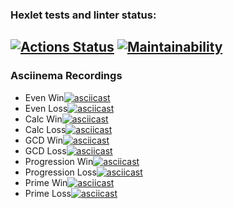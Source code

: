### Hexlet tests and linter status:
[![Actions Status](https://github.com/aleksandr-pronichev/java-project-61/actions/workflows/hexlet-check.yml/badge.svg)](https://github.com/aleksandr-pronichev/java-project-61/actions)
[![Maintainability](https://api.codeclimate.com/v1/badges/71de738da0be378eb55e/maintainability)](https://codeclimate.com/github/aleksandr-pronichev/java-project-61/maintainability)
---
### Asciinema Recordings
  - Even Win[![asciicast](https://asciinema.org/a/S35NOjUbxUupMEs9dnKLN1ll3.svg)](https://asciinema.org/a/S35NOjUbxUupMEs9dnKLN1ll3)
  - Even Loss[![asciicast](https://asciinema.org/a/Z1wYtB1nAMnbYqJ0BR3477TkL.svg)](https://asciinema.org/a/Z1wYtB1nAMnbYqJ0BR3477TkL)
  - Calc Win[![asciicast](https://asciinema.org/a/v6A2KueSSaV2pbnKgIoHPGcp9.svg)](https://asciinema.org/a/v6A2KueSSaV2pbnKgIoHPGcp9)
  - Calc Loss[![asciicast](https://asciinema.org/a/ncdA8nlGFjwIGkGYgvQPHPU7m.svg)](https://asciinema.org/a/ncdA8nlGFjwIGkGYgvQPHPU7m)
  - GCD Win[![asciicast](https://asciinema.org/a/g3cgPBqDIjXDKvUoVDVbomhiL.svg)](https://asciinema.org/a/g3cgPBqDIjXDKvUoVDVbomhiL)
  - GCD Loss[![asciicast](https://asciinema.org/a/2M96cCjSheGqw26O6pX0O3bbu.svg)](https://asciinema.org/a/2M96cCjSheGqw26O6pX0O3bbu)
  - Progression Win[![asciicast](https://asciinema.org/a/XBYs1SeCPS24qUuKZ4sQkRNcr.svg)](https://asciinema.org/a/XBYs1SeCPS24qUuKZ4sQkRNcr)
  - Progression Loss[![asciicast](https://asciinema.org/a/XpR61UnNF0szyclC7aADfjtYW.svg)](https://asciinema.org/a/XpR61UnNF0szyclC7aADfjtYW)
  - Prime Win[![asciicast](https://asciinema.org/a/6XmIJAETIzZlZ4CNfqP1UZsSn.svg)](https://asciinema.org/a/6XmIJAETIzZlZ4CNfqP1UZsSn)
  - Prime Loss[![asciicast](https://asciinema.org/a/WOQs3zx1J3HRQ9oc2DyHfERZT.svg)](https://asciinema.org/a/WOQs3zx1J3HRQ9oc2DyHfERZT)